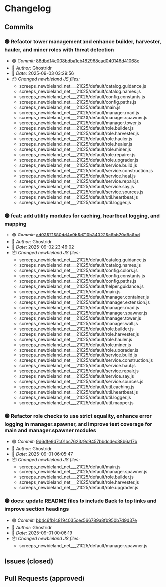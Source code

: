 # Changelog

## Commits

### 🟢 Refactor tower management and enhance builder, harvester, hauler, and miner roles with threat detection

- 🟢 *Commit:* [88dbd14e008bdba1eb482968cad040146d41068e](https://github.com/Ghostridr/ScreepsWorld/commit/88dbd14e008bdba1eb482968cad040146d41068e)
- 👤 *Author:* Ghostridr
- 📅 *Date:* 2025-09-03 03:29:56
- 📦 *Changed newbieland JS files:*
  - screeps_newbieland_net___21025/default/catalog.guidance.js
  - screeps_newbieland_net___21025/default/catalog.names.js
  - screeps_newbieland_net___21025/default/config.constants.js
  - screeps_newbieland_net___21025/default/config.paths.js
  - screeps_newbieland_net___21025/default/main.js
  - screeps_newbieland_net___21025/default/manager.road.js
  - screeps_newbieland_net___21025/default/manager.spawner.js
  - screeps_newbieland_net___21025/default/manager.tower.js
  - screeps_newbieland_net___21025/default/role.builder.js
  - screeps_newbieland_net___21025/default/role.harvester.js
  - screeps_newbieland_net___21025/default/role.hauler.js
  - screeps_newbieland_net___21025/default/role.healer.js
  - screeps_newbieland_net___21025/default/role.miner.js
  - screeps_newbieland_net___21025/default/role.repairer.js
  - screeps_newbieland_net___21025/default/role.upgrader.js
  - screeps_newbieland_net___21025/default/service.build.js
  - screeps_newbieland_net___21025/default/service.construction.js
  - screeps_newbieland_net___21025/default/service.heal.js
  - screeps_newbieland_net___21025/default/service.repair.js
  - screeps_newbieland_net___21025/default/service.say.js
  - screeps_newbieland_net___21025/default/service.sources.js
  - screeps_newbieland_net___21025/default/util.heartbeat.js
  - screeps_newbieland_net___21025/default/util.logger.js

### 🟢 feat: add utility modules for caching, heartbeat logging, and mapping

- 🟢 *Commit:* [cd93571580dd4c9b5d719b343225c8bb70d8a6bd](https://github.com/Ghostridr/ScreepsWorld/commit/cd93571580dd4c9b5d719b343225c8bb70d8a6bd)
- 👤 *Author:* Ghostridr
- 📅 *Date:* 2025-09-02 23:46:02
- 📦 *Changed newbieland JS files:*
  - screeps_newbieland_net___21025/default/catalog.guidance.js
  - screeps_newbieland_net___21025/default/catalog.names.js
  - screeps_newbieland_net___21025/default/config.colors.js
  - screeps_newbieland_net___21025/default/config.constants.js
  - screeps_newbieland_net___21025/default/config.paths.js
  - screeps_newbieland_net___21025/default/helper.guidance.js
  - screeps_newbieland_net___21025/default/main.js
  - screeps_newbieland_net___21025/default/manager.container.js
  - screeps_newbieland_net___21025/default/manager.extension.js
  - screeps_newbieland_net___21025/default/manager.road.js
  - screeps_newbieland_net___21025/default/manager.spawner.js
  - screeps_newbieland_net___21025/default/manager.tower.js
  - screeps_newbieland_net___21025/default/manager.wall.js
  - screeps_newbieland_net___21025/default/role.builder.js
  - screeps_newbieland_net___21025/default/role.harvester.js
  - screeps_newbieland_net___21025/default/role.hauler.js
  - screeps_newbieland_net___21025/default/role.miner.js
  - screeps_newbieland_net___21025/default/role.upgrader.js
  - screeps_newbieland_net___21025/default/service.build.js
  - screeps_newbieland_net___21025/default/service.construction.js
  - screeps_newbieland_net___21025/default/service.haul.js
  - screeps_newbieland_net___21025/default/service.repair.js
  - screeps_newbieland_net___21025/default/service.say.js
  - screeps_newbieland_net___21025/default/service.sources.js
  - screeps_newbieland_net___21025/default/util.caching.js
  - screeps_newbieland_net___21025/default/util.heartbeat.js
  - screeps_newbieland_net___21025/default/util.logger.js
  - screeps_newbieland_net___21025/default/util.mapper.js

### 🟢 Refactor role checks to use strict equality, enhance error logging in manager.spawner, and improve test coverage for main and manager.spawner modules

- 🟢 *Commit:* [9d6dfe9d7c01bc7623a9c9457bbdcdec38b6a17b](https://github.com/Ghostridr/ScreepsWorld/commit/9d6dfe9d7c01bc7623a9c9457bbdcdec38b6a17b)
- 👤 *Author:* Ghostridr
- 📅 *Date:* 2025-09-01 06:05:47
- 📦 *Changed newbieland JS files:*
  - screeps_newbieland_net___21025/default/main.js
  - screeps_newbieland_net___21025/default/manager.spawner.js
  - screeps_newbieland_net___21025/default/role.builder.js
  - screeps_newbieland_net___21025/default/role.harvester.js
  - screeps_newbieland_net___21025/default/role.upgrader.js

### 🟢 docs: update README files to include Back to top links and improve section headings

- 🟢 *Commit:* [bb4c6fb1c8194035cec566789a8fb950b7d9d37e](https://github.com/Ghostridr/ScreepsWorld/commit/bb4c6fb1c8194035cec566789a8fb950b7d9d37e)
- 👤 *Author:* Ghostridr
- 📅 *Date:* 2025-09-01 00:06:19
- 📦 *Changed newbieland JS files:*
  - screeps_newbieland_net___21025/default/manager.spawner.js

## Issues (closed)

## Pull Requests (approved)
